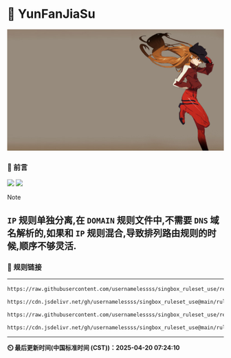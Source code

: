 
# 🧸 YunFanJiaSu
![](https://raw.githubusercontent.com/usernamelessss/picture-bed/main/images/202504042256831.jpg)
### 📣 前言
![](https://shields.io/badge/-移除重复规则-ff69b4) ![](https://shields.io/badge/-IP&nbsp;规则单独存放不与&nbsp;DOMAIN&nbsp;等混合-green)
> [!NOTE]
**`IP` 规则单独分离,在 `DOMAIN` 规则文件中,不需要 `DNS` 域名解析的,如果和 `IP` 规则混合,导致排列路由规则的时候,顺序不够灵活.**
---

###  🔗 规则链接
---

```url
https://raw.githubusercontent.com/usernamelessss/singbox_ruleset_use/refs/heads/main/rule/YunFanJiaSu/YunFanJiaSu_No_IP.json
```

```url
https://cdn.jsdelivr.net/gh/usernamelessss/singbox_ruleset_use@main/rule/YunFanJiaSu/YunFanJiaSu_No_IP.json
```

```url
https://raw.githubusercontent.com/usernamelessss/singbox_ruleset_use/refs/heads/main/rule/YunFanJiaSu/YunFanJiaSu_No_IP.srs
```

```url
https://cdn.jsdelivr.net/gh/usernamelessss/singbox_ruleset_use@main/rule/YunFanJiaSu/YunFanJiaSu_No_IP.srs
```

---
**⏲️ 最后更新时间(中国标准时间 (CST))：2025-04-20 07:24:10**